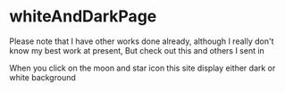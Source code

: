# whiteAndDarkPage

Please note that I have other works done already, although I really don't know my best work at present,
But check out this and others I sent in


When you click on the moon and star icon this site display either dark or white background
